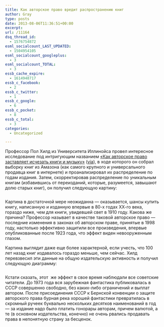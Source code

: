 ```yaml
---
title: Как авторское право вредит распространению книг
author: Gray
type: posts
date: 2013-08-06T11:36:51+00:00
excerpt:
url: /11164
dsq_thread_id:
  - 1576754872
esml_socialcount_LAST_UPDATED:
  - 1504954105
esml_socialcount_googleplus:
  - 3
esml_socialcount_TOTAL:
  - 3
essb_cache_expire:
  - 1614948717
essb_c_facebook:
  - 2
essb_c_twitter:
  - 1
essb_c_google:
  - 6
essb_c_pocket:
  - 8
essb_c_total:
  - 3
categories:
  - Uncategorized

---
```








Профессор Пол Хилд из Университета Иллинойса провел интересное исследование под интригующим названием [&#171;Как авторское право заставляет исчезать книги и музыку&#187;][1] ([via][2]), в ходе которого он собрал выборку книг из Амазона (как самого крупного и универсального продавца книг в интернете) и проанализировал их распределение по годам издания. Затем, скорректировав распределение по уникальным книгам (избавившись от переизданий, которые, разумеется, завышают долю старых книг), он получил следующую картину:

<img src="https://i2.wp.com/searchenginesblog.s3.amazonaws.com/titlesavailable650.jpg?w=740" alt="" data-recalc-dims="1" /> 

Картина в достаточной мере неожиданна — оказывается, шансы купить книгу, написанную и изданную впервые в 80-х годах ХХ-го века, гораздо ниже, чем для книги, увидевшей свет в 1910 году. Какова же причина? Профессор называет в качестве таковой авторское право — последние изменения в законах об авторском праве, принятые в 1998 году, настолько эффективно защитили все произведения, впервые опубликованные после 1923 года, что эффект виден невооруженным глазом. 

Картина выглядит даже еще более характерной, если учесть, что 100 лет назад книг издавалось гораздо меньше, чем сейчас. Хилд перевзвесил эти данные на общую издательскую активность и получил следующую диаграмму:

<img src="https://i0.wp.com/searchenginesblog.s3.amazonaws.com/adjustedtitles650.jpg?w=740" alt="" data-recalc-dims="1" /> 

Кстати сказать, этот  же эффект в свое время наблюдали все советские читатели. До 1973 года вся зарубежная фантастика публиковалась в СССР совершенно свободно, без каких-либо ограничений и выплат автором. После присоединения СССР к Бернской конвенции о защите авторского права бурная река хорошей фантастики превратилась в скромный ручеек буквально нескольких десятков наименований в год — за издание надо было платить гонорары авторам, причем валютой, а те (в основном издательства, конечно) не очень рвались продавать права в непонятную страну за бесценок.

 [1]: http://papers.ssrn.com/sol3/papers.cfm?abstract_id=2290181
 [2]: http://www.theatlantic.com/technology/archive/2013/07/the-hole-in-our-collective-memory-how-copyright-made-midcentury-books-vanish/278209/